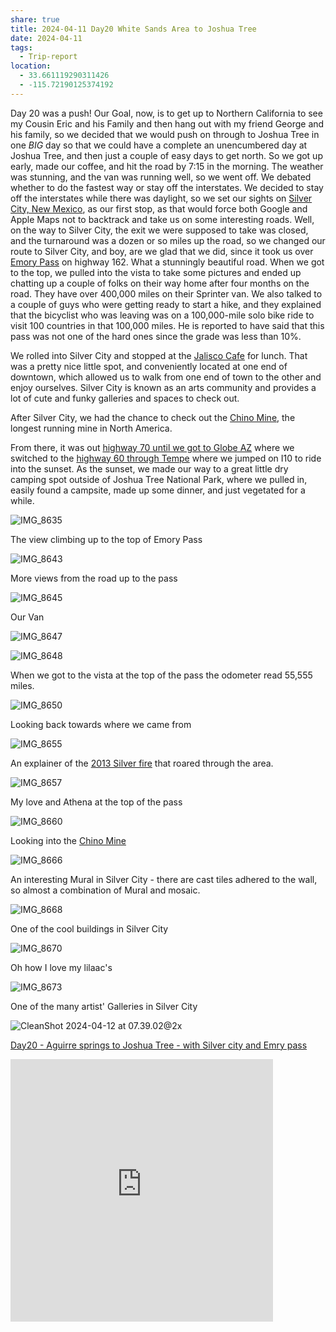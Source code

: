 ```yaml
---
share: true
title: 2024-04-11 Day20 White Sands Area to Joshua Tree
date: 2024-04-11
tags:
  - Trip-report
location:
  - 33.661119290311426
  - -115.72190125374192
---
```



Day 20 was a push!   Our Goal, now, is to get up to Northern California to see my Cousin Eric and his Family and then hang out with my friend George and his family, so we decided that we would push on through to Joshua Tree in one _BIG_ day so that we could have a complete an unencumbered day at Joshua Tree, and then just a couple of easy days to get north.   So we got up early, made our coffee, and hit the road by 7:15 in the morning.   The weather was stunning, and the van was running well, so we went off.   We debated whether to do the fastest way or stay off the interstates.   We decided to stay off the interstates while there was daylight, so we set our sights on [Silver City, New Mexico](https://www.townofsilvercity.org), as our first stop, as that would force both Google and Apple Maps not to backtrack and take us on some interesting roads.   Well, on the way to Silver City, the exit we were supposed to take was closed, and the turnaround was a dozen or so miles up the road, so we changed our route to Silver City, and boy, are we glad that we did, since it took us over [Emory Pass](https://www.fs.usda.gov/recarea/gila/recarea/?recid=82313) on highway 162. What a stunningly beautiful road.   When we got to the top, we pulled into the vista to take some pictures and ended up chatting up a couple of folks on their way home after four months on the road.   They have over 400,000 miles on their Sprinter van.  We also talked to a couple of guys who were getting ready to start a hike, and they explained that the bicyclist who was leaving was on a 100,000-mile solo bike ride to visit 100 countries in that 100,000 miles.   He is reported to have said that this pass was not one of the hard ones since the grade was less than 10%.

We rolled into Silver City and stopped at the [Jalisco Cafe](https://www.zmenu.com/the-jalisco-cafe-silver-city-online-menu/) for lunch.  That was a pretty nice little spot, and conveniently located at one end of downtown, which allowed us to walk from one end of town to the other and enjoy ourselves.  Silver City is known as an arts community and provides a lot of cute and funky galleries and spaces to check out.

After Silver City, we had the chance to check out the [Chino Mine](https://en.wikipedia.org/wiki/Chino_Mine), the longest running mine in North America.

From there, it was out [highway 70 until we got to Globe AZ](https://en.wikipedia.org/wiki/U.S._Route_70_in_Arizona)  where we switched to the [highway 60 through Tempe](https://azdot.gov/adot-blog/road-trip-arizonas-piece-us-60-original-transcontinental-highway)  where we jumped on I10 to ride into the sunset.    As the sunset, we made our way to a great little dry camping spot outside of Joshua Tree National Park, where we pulled in, easily found a campsite, made up some dinner, and just vegetated for a while.


![IMG_8635](../attachments/IMG_8635.jpeg)

The view climbing up to the top of Emory Pass

![IMG_8643](../attachments/IMG_8643.jpeg)

More views from the road up to the pass

![IMG_8645](../attachments/IMG_8645.jpeg)

Our Van

![IMG_8647](../attachments/IMG_8647.jpeg)

![IMG_8648](../attachments/IMG_8648.jpeg)

When we got to the vista at the top of the pass the odometer read 55,555 miles.

![IMG_8650](../attachments/IMG_8650.jpeg)

Looking back towards where we came from

![IMG_8655](../attachments/IMG_8655.jpeg)

An explainer of the [2013 Silver fire](https://en.wikipedia.org/wiki/Silver_Fire) that roared through the area.

![IMG_8657](../attachments/IMG_8657.jpeg)

My love and Athena at the top of the pass

![IMG_8660](../attachments/IMG_8660.jpeg)

Looking into the [Chino Mine](https://en.wikipedia.org/wiki/Chino_Mine) 

![IMG_8666](../attachments/IMG_8666.jpeg)

An interesting Mural in Silver City - there are cast tiles adhered to the wall, so almost a combination of Mural and mosaic.

![IMG_8668](../attachments/IMG_8668.jpeg)

One of the cool buildings in Silver City

![IMG_8670](../attachments/IMG_8670.jpeg)

Oh how I love my lilaac's

![IMG_8673](../attachments/IMG_8673.jpeg)

One of the many artist' Galleries in Silver City

![CleanShot 2024-04-12 at 07.39.02@2x](../attachments/CleanShot%202024-04-12%20at%2007.39.02@2x.png)

[Day20 - Aguirre springs to Joshua Tree - with Silver city and Emry pass ](https://www.gaiagps.com/public/rsb0cQBRRZZhnWw68FObobE1/)

<iframe src="https://www.gaiagps.com/public/rsb0cQBRRZZhnWw68FObobE1/?embed=True" style="border:none; overflow-y: hidden; background-color:white; min-width: 320px; max-width:420px; width:100%; height: 420px;" seamless />


